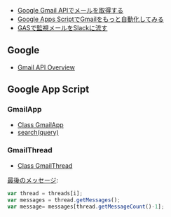 - [Google Gmail APIでメールを取得する](http://qiita.com/ryurock/items/4b063372ede81780c3c8)
- [Google Apps ScriptでGmailをもっと自動化してみる](http://news.mynavi.jp/articles/2015/03/20/gmailauto/)
- [GASで監視メールをSlackに流す](http://tech.sanwasystem.com/entry/2015/04/28/143541)

## Google

- [Gmail API Overview](https://developers.google.com/gmail/api/guides/overview)


## Google App Script

### GmailApp

- [Class GmailApp](https://developers.google.com/apps-script/reference/gmail/gmail-app)
- [search(query)](https://developers.google.com/apps-script/reference/gmail/gmail-app#searchquery)


### GmailThread

- [Class GmailThread](https://developers.google.com/apps-script/reference/gmail/gmail-thread)

[最後のメッセージ](http://stackoverflow.com/questions/33754496/last-newest-mail-of-a-thread-gmail-script):

~~~js
var thread = threads[i];
var messages = thread.getMessages();
var message= messages[thread.getMessageCount()-1];
~~~
